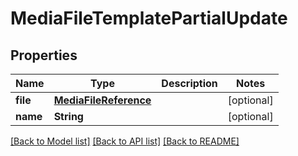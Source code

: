 # MediaFileTemplatePartialUpdate

## Properties

Name | Type | Description | Notes
------------ | ------------- | ------------- | -------------
**file** | [**MediaFileReference**](MediaFileReference.md) |  | [optional] 
**name** | **String** |  | [optional] 

[[Back to Model list]](../README.md#documentation-for-models) [[Back to API list]](../README.md#documentation-for-api-endpoints) [[Back to README]](../README.md)


